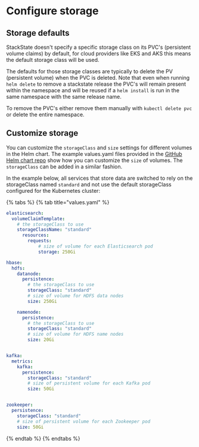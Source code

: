 # Configure storage

## Storage defaults

StackState doesn't specify a specific storage class on its PVC's \(persistent volume claims\) by default, for cloud providers like EKS and AKS this means the default storage class will be used.

The defaults for those storage classes are typically to delete the PV \(persistent volume\) when the PVC is deleted. Note that even when running `helm delete` to remove a stackstate release the PVC's will remain present within the namespace and will be reused if a `helm install` is run in the same namespace with the same release name.

To remove the PVC's either remove them manually with `kubectl delete pvc` or delete the entire namespace.

## Customize storage

You can customize the `storageClass` and `size` settings for different volumes in the Helm chart. The example values.yaml files provided in the [GitHub Helm chart repo](https://github.com/StackVista/helm-charts/tree/master/stable/stackstate/installation/examples) show how you can customize the `size` of volumes. The `storageClass` can be added in a similar fashion.

In the example below, all services that store data are switched to rely on the storageClass named `standard` and not use the default storageClass configured for the Kubernetes cluster:

{% tabs %}
{% tab title="values.yaml" %}
```yaml
elasticsearch:
  volumeClaimTemplate:
    # the storageClass to use
    storageClassName: "standard"
      resources:
        requests:
            # size of volume for each Elasticsearch pod
            storage: 250Gi

hbase:
  hdfs:
    datanode:
      persistence:
        # the storageClass to use
        storageClass: "standard"
        # size of volume for HDFS data nodes
        size: 250Gi

    namenode:
      persistence:
        # the storageClass to use
        storageClass: "standard"
        # size of volume for HDFS name nodes
        size: 20Gi


kafka:
  metrics:
    kafka:
      persistence:
        storageClass: "standard"
        # size of persistent volume for each Kafka pod
        size: 50Gi


zookeeper:
  persistence:
    storageClass: "standard"
    # size of persistent volume for each Zookeeper pod
    size: 50Gi
```
{% endtab %}
{% endtabs %}

